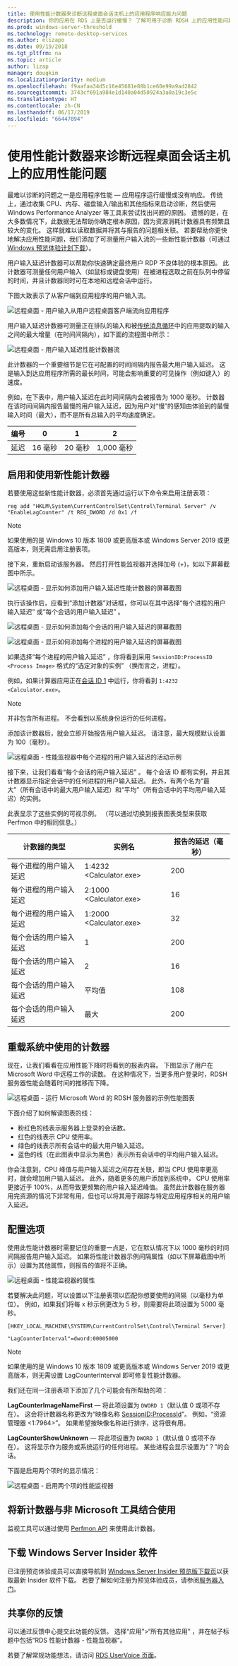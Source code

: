 ```yaml
---
title: 使用性能计数器来诊断远程桌面会话主机上的应用程序响应能力问题
description: 你的应用在 RDS 上是否运行缓慢？ 了解可用于诊断 RDSH 上的应用性能问题的性能计数器
ms.prod: windows-server-threshold
ms.technology: remote-desktop-services
ms.author: elizapo
ms.date: 09/19/2018
ms.tgt_pltfrm: na
ms.topic: article
author: lizap
manager: dougkim
ms.localizationpriority: medium
ms.openlocfilehash: f9aafaa34d5c16e45681e88b1ce60e99a9ad2842
ms.sourcegitcommit: 3743cf691a984e1d140a04d50924a3a0a19c3e5c
ms.translationtype: HT
ms.contentlocale: zh-CN
ms.lasthandoff: 06/17/2019
ms.locfileid: "66447094"
---
```

# <a name="use-performance-counters-to-diagnose-app-performance-problems-on-remote-desktop-session-hosts"></a>使用性能计数器来诊断远程桌面会话主机上的应用性能问题

最难以诊断的问题之一是应用程序性能 — 应用程序运行缓慢或没有响应。 传统上，通过收集 CPU、内存、磁盘输入/输出和其他指标来启动诊断，然后使用 Windows Performance Analyzer 等工具来尝试找出问题的原因。 遗憾的是，在大多数情况下，此数据无法帮助你确定根本原因，因为资源消耗计数器具有频繁且较大的变化。 这样就难以读取数据并将其与报告的问题相关联。 若要帮助你更快地解决应用性能问题，我们添加了可测量用户输入流的一些新性能计数器（可通过 [Windows 预览体验计划](https://insider.windows.com)[下载](#download-windows-server-insider-software)）。

用户输入延迟计数器可以帮助你快速确定最终用户 RDP 不良体验的根本原因。 此计数器可测量任何用户输入（如鼠标或键盘使用）在被进程选取之前在队列中停留的时间，并且计数器同时可在本地和远程会话中运行。

下图大致表示了从客户端到应用程序的用户输入流。

![远程桌面 - 用户输入从用户远程桌面客户端流向应用程序](./media/rds-user-input.png)

用户输入延迟计数器可测量正在排队的输入和被[传统消息循环](https://msdn.microsoft.com/library/windows/desktop/ms644927.aspx#loop)中的应用提取的输入之间的最大增量（在时间间隔内），如下面的流程图中所示：

![远程桌面 - 用户输入延迟性能计数器流](./media/rds-user-input-delay.png)

此计数器的一个重要细节是它在可配置的时间间隔内报告最大用户输入延迟。 这是输入到达应用程序所需的最长时间，可能会影响重要的可见操作（例如键入）的速度。

例如，在下表中，用户输入延迟在此时间间隔内会被报告为 1000 毫秒。 计数器在该时间间隔内报告最慢的用户输入延迟，因为用户对“慢”的感知由体验到的最慢输入时间（最大），而不是所有总输入的平均速度确定。

|编号| 0 | 1 | 2 |
|------|---|---|---|
|延迟 |16 毫秒| 20 毫秒| 1,000 毫秒|

## <a name="enable-and-use-the-new-performance-counters"></a>启用和使用新性能计数器

若要使用这些新性能计数器，必须首先通过运行以下命令来启用注册表项：

```
reg add "HKLM\System\CurrentControlSet\Control\Terminal Server" /v "EnableLagCounter" /t REG_DWORD /d 0x1 /f
```

>[!NOTE]
> 如果使用的是 Windows 10 版本 1809 或更高版本或 Windows Server 2019 或更高版本，则无需启用注册表项。

接下来，重新启动该服务器。 然后打开性能监视器并选择加号 (+)，如以下屏幕截图中所示。

![远程桌面 - 显示如何添加用户输入延迟性能计数器的屏幕截图](./media/rds-add-user-input-counter-screen.png)

执行该操作后，应看到“添加计数器”对话框，你可以在其中选择“每个进程的用户输入延迟”  或“每个会话的用户输入延迟”  。

![远程桌面 - 显示如何添加每个会话的用户输入延迟的屏幕截图](./media/rds-user-delay-per-session.png)

![远程桌面 - 显示如何添加每个进程的用户输入延迟的屏幕截图](./media/rds-user-delay-per-process.png)

如果选择“每个进程的用户输入延迟”  ，你将看到采用 ```SessionID:ProcessID <Process Image>``` 格式的“选定对象的实例”  （换而言之，进程）。

例如，如果计算器应用正在[会话 ID 1](https://msdn.microsoft.com/library/ms524326.aspx) 中运行，你将看到 ```1:4232 <Calculator.exe>```。

> [!NOTE]
> 并非包含所有进程。 不会看到以系统身份运行的任何进程。

添加该计数器后，就会立即开始报告用户输入延迟。 请注意，最大规模默认设置为 100（毫秒）。 

![远程桌面 - 性能监视器中每个进程的用户输入延迟的活动示例](./media/rds-sample-user-input-delay-perfmon.png)

接下来，让我们看看“每个会话的用户输入延迟”  。 每个会话 ID 都有实例，并且其计数器显示指定会话中的任何进程的用户输入延迟。 此外，有两个名为“最大”（所有会话中的最大用户输入延迟）和“平均”（所有会话中的平均用户输入延迟）的实例。

此表显示了这些实例的可视示例。 （可以通过切换到报表图表类型来获取 Perfmon 中的相同信息。）

|计数器的类型|实例名|报告的延迟（毫秒）|
|---------------|-------------|-------------------|
|每个进程的用户输入延迟|1:4232 <Calculator.exe>|  200|
|每个进程的用户输入延迟|2:1000 <Calculator.exe>|  16|
|每个进程的用户输入延迟|1:2000 <Calculator.exe>|  32|
|每个会话的用户输入延迟|1|    200|
|每个会话的用户输入延迟|2|    16|
|每个会话的用户输入延迟|平均值|  108|
|每个会话的用户输入延迟|最大|  200|

## <a name="counters-used-in-an-overloaded-system"></a>重载系统中使用的计数器

现在，让我们看看在应用性能下降时将看到的报表内容。 下图显示了用户在 Microsoft Word 中远程工作的读数。 在这种情况下，当更多用户登录时，RDSH 服务器性能会随着时间的推移而下降。

![远程桌面 - 运行 Microsoft Word 的 RDSH 服务器的示例性能图表](./media/rds-user-input-perf-graph.png)

下面介绍了如何解读图表的线：

- 粉红色的线表示服务器上登录的会话数。
- 红色的线表示 CPU 使用率。
- 绿色的线表示所有会话中的最大用户输入延迟。
- 蓝色的线（在此图表中显示为黑色）表示所有会话中的平均用户输入延迟。

你会注意到，CPU 峰值与用户输入延迟之间存在关联，即当 CPU 使用率更高时，就会增加用户输入延迟。 此外，随着更多的用户添加到系统中， CPU 使用率更接近于 100%，从而导致更频繁的用户输入延迟峰值。 虽然此计数器在服务器用完资源的情况下非常有用，但也可以将其用于跟踪与特定应用程序相关的用户输入延迟。

## <a name="configuration-options"></a>配置选项

使用此性能计数器时需要记住的重要一点是，它在默认情况下以 1000 毫秒的时间间隔报告用户输入延迟。 如果将性能计数器示例间隔属性（如以下屏幕截图中所示）设置为其他属性，则报告的值将不正确。

![远程桌面 - 性能监视器的属性](./media/rds-user-input-perfmon-properties.png)

若要解决此问题，可以设置以下注册表项以匹配你想要使用的间隔（以毫秒为单位）。 例如，如果我们将每 x 秒示例更改为 5 秒，则需要将此项设置为 5000 毫秒。

```
[HKEY_LOCAL_MACHINE\SYSTEM\CurrentControlSet\Control\Terminal Server]

"LagCounterInterval"=dword:00005000
```

>[!NOTE]
>如果使用的是 Windows 10 版本 1809 或更高版本或 Windows Server 2019 或更高版本，则无需设置 LagCounterInterval 即可修复性能计数器。

我们还在同一注册表项下添加了几个可能会有所帮助的项：

**LagCounterImageNameFirst** — 将此项设置为 `DWORD 1`（默认值 0 或项不存在）。 这会将计数器名称更改为“映像名称 <SessionID:ProcessId>”。 例如，“资源管理器 <1:7964>”。 如果希望按映像名称进行排序，这将很有用。

**LagCounterShowUnknown** — 将此项设置为 `DWORD 1`（默认值 0 或项不存在）。 这将显示作为服务或系统运行的任何进程。 某些进程会显示设置为“？”的会话。

下面是启用两个项时的显示情况：

![远程桌面 - 启用两个项的性能监视器](./media/rds-user-input-delay-with-two-counters.png)

## <a name="using-the-new-counters-with-non-microsoft-tools"></a>将新计数器与非 Microsoft 工具结合使用

监视工具可以通过使用 [Perfmon API](https://msdn.microsoft.com/library/windows/desktop/aa371903.aspx) 来使用此计数器。

## <a name="download-windows-server-insider-software"></a>下载 Windows Server Insider 软件

已注册预览体验成员可以直接导航到 [Windows Server Insider 预览版下载页](https://www.microsoft.com/en-us/software-download/windowsinsiderpreviewserver)以获取最新 Insider 软件下载。  若要了解如何注册为预览体验成员，请参阅[服务器入门](https://insider.windows.com/en-us/for-business-getting-started-server/)。

## <a name="share-your-feedback"></a>共享你的反馈

可以通过反馈中心提交此功能的反馈。 选择“应用”>“所有其他应用”  ，并在帖子标题中包括“RDS 性能计数器 - 性能监视器”。

若要了解常规功能想法，请访问 [RDS UserVoice 页面](https://aka.ms/uservoice-rds)。
